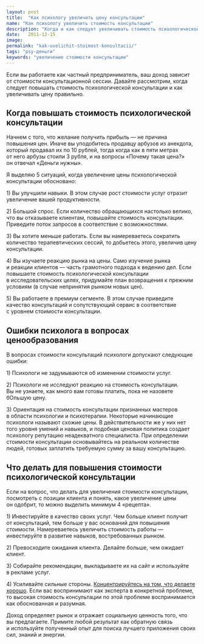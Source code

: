 ```yaml
---
layout: post
title:  "Как психологу увеличить цену консультации"
name: "Как психологу увеличить стоимость консультации"
description: "Когда и как следует увеличивать стоимость психологической консультации, какие факторы влияют на цену услуг психолога."
date:   2011-12-15			 
image: 
permalink: "kak-uvelichit-stoimost-konsultacii/"
tags: "psy-деньги"
keywords: "увеличение стоимости консультации"
---
```


<p>Если вы&nbsp;работаете как частный предприниматель, ваш доход зависит от&nbsp;стоимости консультационной сессии. Давайте рассмотрим, когда следует повышать стоимость психологической консультации и&nbsp;как увеличивать цену правильно.</p>
<h2>Когда повышать стоимость психологической консультации</h2>
<p>Начнем с&nbsp;того, что желание получить прибыль&nbsp;— не&nbsp;причина повышения цен. Иначе вы&nbsp;уподобитесь продавцу арбузов из&nbsp;анекдота, который продавал их&nbsp;по&nbsp;10&nbsp;рублей, тогда когда как в&nbsp;пяти метрах от&nbsp;него арбузы стоили 3&nbsp;рубля, и&nbsp;на&nbsp;вопросы «Почему такая цена?» он&nbsp;отвечал «Деньги нужны».</p>
<p>Я&nbsp;выделяю 5&nbsp;ситуаций, когда увеличение цены психологической консультации обосновано:</p>
<p>1) Вы&nbsp;улучшили навыки. В&nbsp;этом случае рост стоимости услуг отразит увеличение вашей продуктивности.</p>
<p>2) Большой спрос. Если количество обращающихся настолько велико, что вы&nbsp;отказываете клиентам, повышайте стоимость консультации. Приведите поток запросов в&nbsp;соответствие с&nbsp;возможностями.</p>
<p>3) Вы&nbsp;хотите меньше работать. Если вы&nbsp;намереваетесь сократить количество терапевтических сессий, то&nbsp;добьетесь этого, увеличив цену консультации.</p>
<p>4) Вы&nbsp;изучаете реакцию рынка на&nbsp;цены. Само изучение рынка и&nbsp;реакции клиентов&nbsp;— часть грамотного подхода к&nbsp;ведению дел. Если повышаете стоимость психологической консультации в&nbsp;исследовательских целях, придумайте план возвращения к&nbsp;прежним условиям (в&nbsp;случае непринятия рынком новых цен).</p>
<p>5) Вы&nbsp;работаете в&nbsp;премиум сегменте. В&nbsp;этом случае приведите качество консультаций и&nbsp;сопутствующий сервис в&nbsp;соответствие с&nbsp;уровнем стоимости консультации.</p>
<h2>Ошибки психолога в&nbsp;вопросах ценообразования</h2>
<p>В&nbsp;вопросах стоимости консультаций психологи допускают следующие ошибки:</p>
<p>1) Психологи не&nbsp;задумываются об&nbsp;изменении стоимости услуг.</p>
<p>2) Психологи не&nbsp;исследуют реакцию на&nbsp;стоимость консультации. Вы&nbsp;не&nbsp;узнаете, как много вам готовы платить, пока не&nbsp;назовете бОльшую цену.</p>
<p>3) Ориентация на&nbsp;стоимость консультации признанных мастеров в&nbsp;области психологии и&nbsp;психотерапии. Некоторые начинающие психологи называют схожие цены. В&nbsp;действительности&nbsp;же у&nbsp;них нет того уровня умений и&nbsp;навыков, и&nbsp;подобная ценовая политика создает психологу репутацию неадекватного специалиста. При определении стоимости консультации основывайтесь на&nbsp;реальном количестве людей, готовых заплатить требуемую сумму за&nbsp;вашу консультацию.</p>
<h2>Что делать для повышения стоимости психологической консультации</h2>
<p>Если на&nbsp;вопрос, что делать для увеличения стоимости консультации, посмотреть с&nbsp;позиции клиента и&nbsp;понять, какое увеличение цены он&nbsp;одобрит, то&nbsp;можно выделить минимум 4&nbsp;«рецепта».</p>
<p>1) Инвестируйте в&nbsp;качество своих услуг. Чем больше клиент получит от&nbsp;консультаций, тем больше у&nbsp;вас оснований для повышения стоимости. Намереваетесь увеличить стоимость работы&nbsp;— инвестируйте в&nbsp;развитие навыков, востребованных рынком.</p>
<p>2) Превосходите ожидания клиента. Делайте больше, чем ожидает клиент.</p>
<p>3) Собирайте рекомендации, выкладываете их&nbsp;на&nbsp;сайт и&nbsp;используйте в&nbsp;рекламе услуг.</p>
<p>4) Усиливайте сильные стороны. <a href="/sfery-specializacii-psixologa/">Концентрируйтесь на&nbsp;том, что делаете хорошо</a>. Если вас воспринимают как эксперта в&nbsp;конкретной проблеме, то&nbsp;высокая стоимость консультации по&nbsp;этой проблеме воспринимается как обоснованная и&nbsp;разумная.</p>
<p>Доход определяет рынок и&nbsp;отражает социальную ценность того, что вы&nbsp;предлагаете. Примите любой результат как обратную связь и&nbsp;используйте полученный опыт для поиска лучшего приложения своих сил, знаний и&nbsp;энергии.</p>

